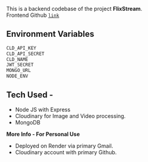 This is a backend codebase of the project **FlixStream**. <br />
Frontend Github [`link`](https://github.com/ashdephoenix123/video-streaming-frontend)

## Environment Variables
```bash
CLD_API_KEY
CLD_API_SECRET
CLD_NAME
JWT_SECRET
MONGO_URL
NODE_ENV
```

## Tech Used -
- Node JS with Express
- Cloudinary for Image and Video processing.
- MongoDB

**More Info - For Personal Use**
- Deployed on Render via primary Gmail.
- Cloudinary account with primary Github.
